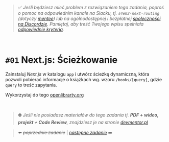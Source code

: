> :white_check_mark: *Jeśli będziesz mieć problem z rozwiązaniem tego zadania, poproś o pomoc na odpowiednim kanale na Slacku, tj. `s4e02-next-routing` (dotyczy [mentee](https://devmentor.pl/mentoring-javascript/)) lub na ogólnodostępnej i bezpłatnej [społeczności na Discordzie](https://devmentor.pl/discord). Pamiętaj, aby treść Twojego wpisu spełniała [odpowiednie kryteria](https://devmentor.pl/jak-prosic-o-pomoc/).*

&nbsp;

# `#01` Next.js: Ścieżkowanie

Zainstaluj *Next.js* w katalogu `app` i utwórz ścieżkę dynamiczną, która pozwoli pobierać informacje o książkach wg. wzoru `/books/[query]`, gdzie `query` to treść zapytania. 

Wykorzystaj do tego [openlibrarty.org](https://openlibrary.org/dev/docs/api/search)


&nbsp;
> :no_entry: *Jeśli nie posiadasz materiałów do tego zadania tj. **PDF + wideo, projekt + Code Review**, znajdziesz je na stronie [devmentor.pl](https://devmentor.pl/workshop-next-routing)*

> :arrow_left: ~~*poprzednie zadanie*~~ | [*następne zadanie*](./../02) :arrow_right:
